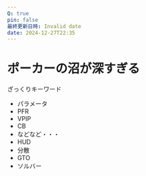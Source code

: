 ```yaml
---
Q: true
pin: false
最終更新日時: Invalid date
date: 2024-12-27T22:35
---
```

# ポーカーの沼が深すぎる

ざっくりキーワード

- パラメータ  
- PFR  
- VPIP  
- CB  
- などなど・・・  
- HUD  
- 分散  
- GTO  
- ソルバー